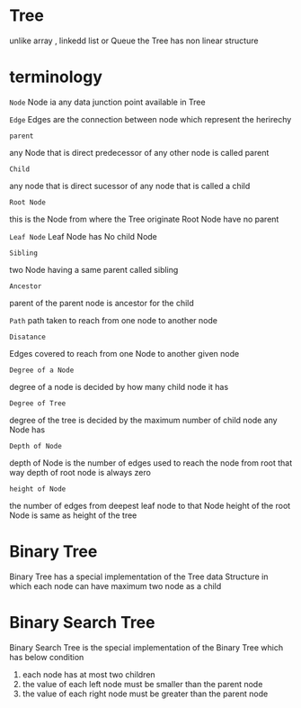 # Tree 

unlike array , linkedd list or Queue the Tree has non linear structure 

# terminology 

`Node` 
Node ia any data junction point available in Tree 

`Edge`
Edges are the connection between node which represent the herirechy 

`parent`

any Node that is direct predecessor of any other node is called parent 

`Child`

any node that is direct sucessor of any node that is called a child 

`Root Node`

this is the Node from where the Tree originate 
Root Node have no parent 

`Leaf Node`
Leaf Node has No child Node 

`Sibling`

two Node having a same parent called sibling 

`Ancestor` 

parent of the parent node is ancestor for the child 

`Path` 
path taken to reach from one node to another node 

`Disatance` 

Edges covered to reach from one Node to another given node

`Degree of a Node`

degree of a node is decided by how many  child node it has 

`Degree of Tree`

degree of the tree is decided by the maximum number of child node any Node has 

`Depth of Node` 

depth of Node is the number of edges used to reach the node from root 
that way depth of root node is always zero 

`height of Node`

the number of edges from deepest leaf node to that Node 
height of the root Node is same as height of the tree 

# Binary Tree 

Binary Tree has a special implementation of the Tree data Structure in which each node can have maximum two node as a child 

# Binary Search Tree 

Binary Search Tree is the special implementation of the  Binary Tree which has below condition

1. each node has at most two children 
2. the value of each left node must be smaller than the parent node 
3. the value of each right node must be greater than the parent node  




